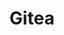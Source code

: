 ---
draft: false
title: Gitea
content:
  id: gitea
  name: Gitea
  logo: /images/development/dev-tools/gitea/logo.png
  website: https://gitea.io/
  iframe_website: /website-iframe/development/dev-tools/gitea
  dashboardImage: /images/development/dev-tools/gitea/screenshot-1.jpg
  short_description: Gitea is a painless self-hosted Git service. It is similar to GitHub, Bitbucket, and GitLab
  description: "Gitea is an open-source forge software package for hosting software development version control using Git as well as other collaborative features like bug tracking, wikis and code review. It supports self-hosting but also provides a free public first-party instance hosted in China on DiDi's cloud. It is a fork of Gogs and is written in Go. Gitea can be hosted on all platforms supported by Go including Linux, macOS, and Windows. The project is funded on Open Collective."
  features:
    - title: Cross-platform install
      description: "Gitea runs anywhere Go can compile for: Windows, macOS, Linux, ARM, etc. Choose the one you love!"
    - title: Easy to install
      description: Simply run the binary for your platform, ship it with Docker, or get it packaged.
    - title: Lightweight
      description: Gitea has low minimal requirements and can run on an inexpensive Raspberry Pi. Save your machine energy!
    - title: Open Source
      description: Go get code.gitea.io/gitea! Join us by contributing to make this project even better. Don’t be shy to be a contributor!
  screenshots:
    - /images/development/dev-tools/gitea/screenshot-1.jpg
    - /images/development/dev-tools/gitea/screenshot-2.jpg
---